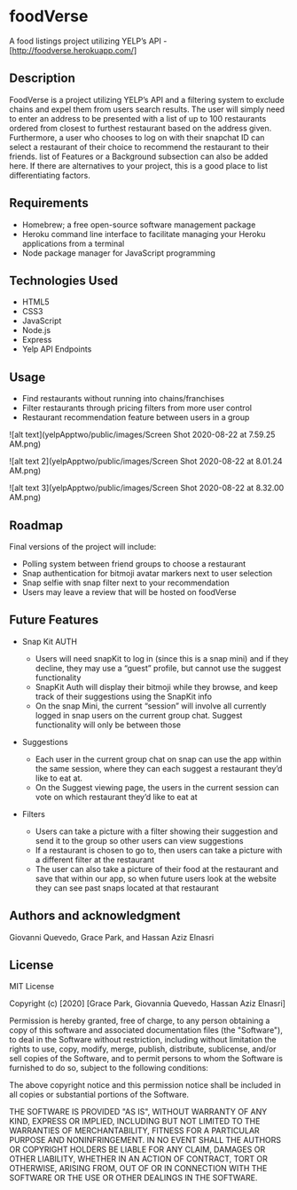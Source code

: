 # **foodVerse**

A food listings project utilizing YELP’s API - [http://foodverse.herokuapp.com/]

## **Description**
FoodVerse is a project utilizing YELP’s API and a filtering system to exclude chains and expel them from users search results. The user will simply need to enter an address to be presented with a list of up to 100 restaurants ordered from closest to furthest restaurant based on the address given. Furthermore, a user who chooses to log on with their snapchat ID can select a restaurant of their choice to recommend the restaurant to their friends. list of Features or a Background subsection can also be added here. If there are alternatives to your project, this is a good place to list differentiating factors.

  

## **Requirements**
* Homebrew; a free open-source software management package
* Heroku command line interface to facilitate managing your Heroku applications from a terminal
* Node package manager for JavaScript programming

## **Technologies Used**
* HTML5
* CSS3
* JavaScript
* Node.js
* Express
* Yelp API Endpoints

## **Usage**
* Find restaurants without running into chains/franchises
* Filter restaurants through pricing filters from more user control
* Restaurant recommendation feature between users in a group

![alt text](yelpApptwo/public/images/Screen Shot 2020-08-22 at 7.59.25 AM.png)

![alt text 2](yelpApptwo/public/images/Screen Shot 2020-08-22 at 8.01.24 AM.png)

![alt text 3](yelpApptwo/public/images/Screen Shot 2020-08-22 at 8.32.00 AM.png)

## **Roadmap**
Final versions of the project will include:
* Polling system between friend groups to choose a restaurant
* Snap authentication for bitmoji avatar markers next to user selection
* Snap selfie with snap filter next to your recommendation 
* Users may leave a review that will be hosted on foodVerse 

## **Future Features**
* Snap Kit AUTH
   
   * Users will need snapKit to log in (since this is a snap mini) and if they decline, they may use a “guest” profile, but cannot use the suggest functionality
   * SnapKit Auth will display their bitmoji while they browse, and keep track of their suggestions using the SnapKit info
   * On the snap Mini, the current “session” will involve all currently logged in snap users on the current group chat. Suggest functionality will only be between those 

* Suggestions

   * Each user in the current group chat on snap can use the app within the same session, where they can each suggest a restaurant they’d like to eat at.
   * On the Suggest viewing page, the users in the current session can vote on which restaurant they’d like to eat at

* Filters
   
   * Users can take a picture with a filter showing their suggestion and send it to the group so other users can view suggestions
   * If a restaurant is chosen to go to, then users can take a picture with a different filter at the restaurant
   * The user can also take a picture of their food at the restaurant and save that within our app, so when future users look at the website they can see past snaps located at that restaurant

## **Authors and acknowledgment**
Giovanni Quevedo, Grace Park, and Hassan Aziz Elnasri

## **License**
MIT License

Copyright (c) [2020] [Grace Park, Giovannia Quevedo, Hassan Aziz Elnasri]


Permission is hereby granted, free of charge, to any person obtaining a copy
of this software and associated documentation files (the "Software"), to deal
in the Software without restriction, including without limitation the rights
to use, copy, modify, merge, publish, distribute, sublicense, and/or sell
copies of the Software, and to permit persons to whom the Software is
furnished to do so, subject to the following conditions:


The above copyright notice and this permission notice shall be included in all
copies or substantial portions of the Software.


THE SOFTWARE IS PROVIDED "AS IS", WITHOUT WARRANTY OF ANY KIND, EXPRESS OR
IMPLIED, INCLUDING BUT NOT LIMITED TO THE WARRANTIES OF MERCHANTABILITY,
FITNESS FOR A PARTICULAR PURPOSE AND NONINFRINGEMENT. IN NO EVENT SHALL THE
AUTHORS OR COPYRIGHT HOLDERS BE LIABLE FOR ANY CLAIM, DAMAGES OR OTHER
LIABILITY, WHETHER IN AN ACTION OF CONTRACT, TORT OR OTHERWISE, ARISING FROM,
OUT OF OR IN CONNECTION WITH THE SOFTWARE OR THE USE OR OTHER DEALINGS IN THE
SOFTWARE.


